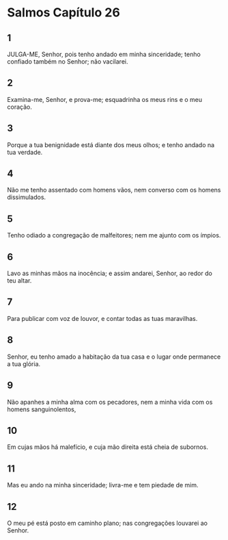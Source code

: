 # Salmos Capítulo 26

## 1
JULGA-ME, Senhor, pois tenho andado em minha sinceridade; tenho confiado também no Senhor; não vacilarei.

## 2
Examina-me, Senhor, e prova-me; esquadrinha os meus rins e o meu coração.

## 3
Porque a tua benignidade está diante dos meus olhos; e tenho andado na tua verdade.

## 4
Não me tenho assentado com homens vãos, nem converso com os homens dissimulados.

## 5
Tenho odiado a congregação de malfeitores; nem me ajunto com os ímpios.

## 6
Lavo as minhas mãos na inocência; e assim andarei, Senhor, ao redor do teu altar.

## 7
Para publicar com voz de louvor, e contar todas as tuas maravilhas.

## 8
Senhor, eu tenho amado a habitação da tua casa e o lugar onde permanece a tua glória.

## 9
Não apanhes a minha alma com os pecadores, nem a minha vida com os homens sanguinolentos,

## 10
Em cujas mãos há malefício, e cuja mão direita está cheia de subornos.

## 11
Mas eu ando na minha sinceridade; livra-me e tem piedade de mim.

## 12
O meu pé está posto em caminho plano; nas congregações louvarei ao Senhor.

